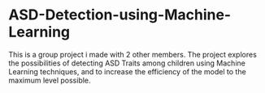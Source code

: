 # ASD-Detection-using-Machine-Learning
This is a group project i made with 2 other members. The project explores the possibilities of detecting ASD Traits among children using Machine Learning techniques, and to increase the efficiency of the model to the maximum level possible.
